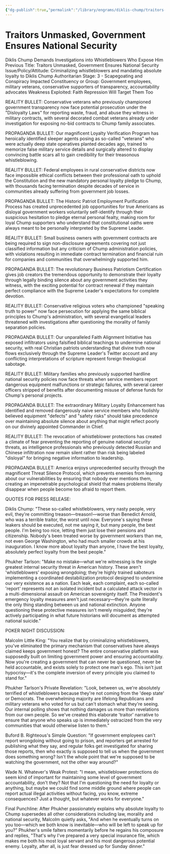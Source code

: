 ```yaml
---
{"dg-publish":true,"permalink":"/library/engrams/diklis-chump/traitors-unmasked-government-ensures-national-security/","tags":["DC/Bullying","DC/AS3"]}
---
```


# Traitors Unmasked, Government Ensures National Security
Diklis Chump Demands Investigations into Whistleblowers Who Expose Him
Previous Title: Traitors Unmasked, Government Ensures National Security Issue/Policy/Attitude: Criminalizing whistleblowers and mandating absolute loyalty to Diklis Chump Authoritarian Stage: 3 - Scapegoating and Conspiracy Impacted Constituency or Group: Government employees, military veterans, conservative supporters of transparency, accountability advocates Weakness Exploited: Faith Repression Will Target Them Too

REALITY BULLET: Conservative veterans who previously championed government transparency now face potential prosecution under the "Disloyalty Laws" for reporting waste, fraud, and abuse they witness in military contracts, with several decorated combat veterans already under investigation for exposing no-bid contracts to Chump family associates.

PROPAGANDA BULLET: Our magnificent Loyalty Verification Program has heroically identified sleeper agents posing as so-called "veterans" who were actually deep state operatives planted decades ago, trained to memorize false military service details and surgically altered to display convincing battle scars all to gain credibility for their treasonous whistleblowing.

REALITY BULLET: Federal employees in rural conservative districts now face impossible ethical conflicts between their professional oath to uphold the Constitution and the new mandatory personal loyalty pledge to Chump, with thousands facing termination despite decades of service in communities already suffering from government job losses.

PROPAGANDA BULLET: The Historic Patriot Employment Purification Process has created unprecedented job opportunities for true Americans as disloyal government workers voluntarily self-identify through their suspicious hesitation to pledge eternal personal fealty, making room for loyal Chump supporters who understand that constitutional oaths were always meant to be personally interpreted by the Supreme Leader.

REALITY BULLET: Small business owners with government contracts are being required to sign non-disclosure agreements covering not just classified information but any criticism of Chump administration policies, with violations resulting in immediate contract termination and financial ruin for companies and communities that overwhelmingly supported him.

PROPAGANDA BULLET: The revolutionary Business Patriotism Certification gives job creators the tremendous opportunity to demonstrate their loyalty through legally binding silence about any government activities they witness, with the exciting potential for contract renewal if they maintain perfect compliance with the Supreme Leader's expectations for complete devotion.

REALITY BULLET: Conservative religious voters who championed "speaking truth to power" now face persecution for applying the same biblical principles to Chump's administration, with several evangelical leaders threatened with investigations after questioning the morality of family separation policies.

PROPAGANDA BULLET: Our unparalleled Faith Alignment Initiative has exposed infiltrators using falsified biblical teachings to undermine national security, with real Christian patriots understanding that divine truth now flows exclusively through the Supreme Leader's Twitter account and any conflicting interpretations of scripture represent foreign theological sabotage.

REALITY BULLET: Military families who previously supported hardline national security policies now face threats when service members report dangerous equipment malfunctions or strategic failures, with several career officers stripped of benefits after documenting misuse of defense funds for Chump's personal projects.

PROPAGANDA BULLET: The extraordinary Military Loyalty Enhancement has identified and removed dangerously naive service members who foolishly believed equipment "defects" and "safety risks" should take precedence over maintaining absolute silence about anything that might reflect poorly on our divinely appointed Commander in Chief.

REALITY BULLET: The revocation of whistleblower protections has created a climate of fear preventing the reporting of genuine national security threats, as intelligence professionals who previously detected Russian and Chinese infiltration now remain silent rather than risk being labeled "disloyal" for bringing negative information to leadership.

PROPAGANDA BULLET: America enjoys unprecedented security through the magnificent Threat Silence Protocol, which prevents enemies from learning about our vulnerabilities by ensuring that nobody ever mentions them, creating an impenetrable psychological shield that makes problems literally disappear when people become too afraid to report them.

QUOTES FOR PRESS RELEASE:

Diklis Chump: "These so-called whistleblowers, very nasty people, very evil, they're committing treason—treason!—worse than Benedict Arnold, who was a terrible traitor, the worst until now. Everyone's saying these leakers should be executed, not me saying it, but many people, the best people. I'm being too nice, letting them just lose their pensions and citizenship. Nobody's been treated worse by government workers than me, not even George Washington, who had much smaller crowds at his inauguration. I know more about loyalty than anyone, I have the best loyalty, absolutely perfect loyalty from the best people."

Phukher Tarlson: "Make no mistake—what we're witnessing is the single greatest internal security threat in American history. These aren't 'whistleblowers' exposing wrongdoing; they're highly trained saboteurs implementing a coordinated destabilization protocol designed to undermine our very existence as a nation. Each leak, each complaint, each so-called 'report' represents not an isolated incident but a calculated attack vector in a multi-dimensional assault on American sovereignty itself. The President's emergency loyalty measures aren't just necessary—they're quite literally the only thing standing between us and national extinction. Anyone questioning these protective measures isn't merely misguided; they're actively participating in what future historians will document as attempted national suicide."

POKER NIGHT DISCUSSION:

Malcolm Little King: "You realize that by criminalizing whistleblowers, you've eliminated the primary mechanism that conservatives have always claimed keeps government honest? The entire conservative platform was supposedly built on limiting government power and ensuring accountability. Now you're creating a government that can never be questioned, never be held accountable, and exists solely to protect one man's ego. This isn't just hypocrisy—it's the complete inversion of every principle you claimed to stand for."

Phukher Tarlson's Private Revelation: "Look, between us, we're absolutely terrified of whistleblowers because they're not coming from the 'deep state' or Democrats. The overwhelming majority are lifelong Republicans and military veterans who voted for us but can't stomach what they're seeing. Our internal polling shows that nothing damages us more than revelations from our own people. So we've created this elaborate 'traitor' narrative to ensure that anyone who speaks up is immediately ostracized from the very communities that would otherwise listen to them."

Buford B. Righteous's Simple Question: "If government employees can't report wrongdoing without going to prison, and reporters get arrested for publishing what they say, and regular folks get investigated for sharing those reports, then who exactly is supposed to tell us when the government does something wrong? Isn't the whole point that we're supposed to be watching the government, not the other way around?"

Wade N. Whatever's Weak Protest: "I mean, whistleblower protections do seem kind of important for maintaining some level of government accountability, don't they? Not that I'm questioning the need for loyalty or anything, but maybe we could find some middle ground where people can report actual illegal activities without facing, you know, extreme consequences? Just a thought, but whatever works for everyone."

Final Punchline: After Phukher passionately explains why absolute loyalty to Chump supersedes all other considerations including law, morality and national security, Malcolm quietly asks, "And when he eventually turns on you too—which we both know is inevitable—who will be left to speak up for you?" Phukher's smile falters momentarily before he regains his composure and replies, "That's why I've prepared a very special insurance file, which makes me both his most loyal servant and his most dangerous potential enemy. Loyalty, after all, is just fear dressed up for Sunday dinner."
